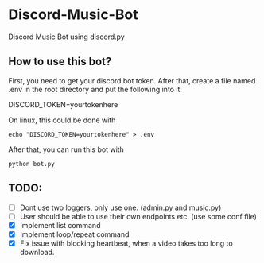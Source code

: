 # Discord-Music-Bot

Discord Music Bot using discord.py

## How to use this bot?

First, you need to get your discord bot token. After that, create a file named .env in the root directory and put the following into it:

DISCORD_TOKEN=yourtokenhere

On linux, this could be done with

`echo "DISCORD_TOKEN=yourtokenhere" > .env`

After that, you can run this bot with

`python bot.py`

## TODO:

- [ ] Dont use two loggers, only use one. (admin.py and music.py)
- [ ] User should be able to use their own endpoints etc. (use some conf file)
- [X] Implement list command
- [X] Implement loop/repeat command
- [X] Fix issue with blocking heartbeat, when a video takes too long to download.
